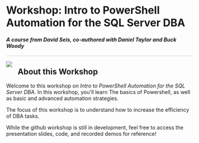 # Workshop: Intro to PowerShell Automation for the SQL Server DBA

#### <i>A course from David Seis, co-authored with Daniel Taylor and Buck Woody</i>

<p style="border-bottom: 1px solid lightgrey;"></p>

<img style="float: left; margin: 0px 15px 15px 0px;" src="https://raw.githubusercontent.com/microsoft/sqlworkshops/master/graphics/textbubble.png"> <h2>About this Workshop</h2>

Welcome to this workshop on *Intro to PowerShell Automation for the SQL Server DBA*. In this workshop, you'll learn The basics of Powershell, as well as basic and advanced automation strategies.

The focus of this workshop is to understand how to increase the efficiency of DBA tasks.

While the github workshop is still in development, feel free to access the presentation slides, code, and recorded demos for reference!

